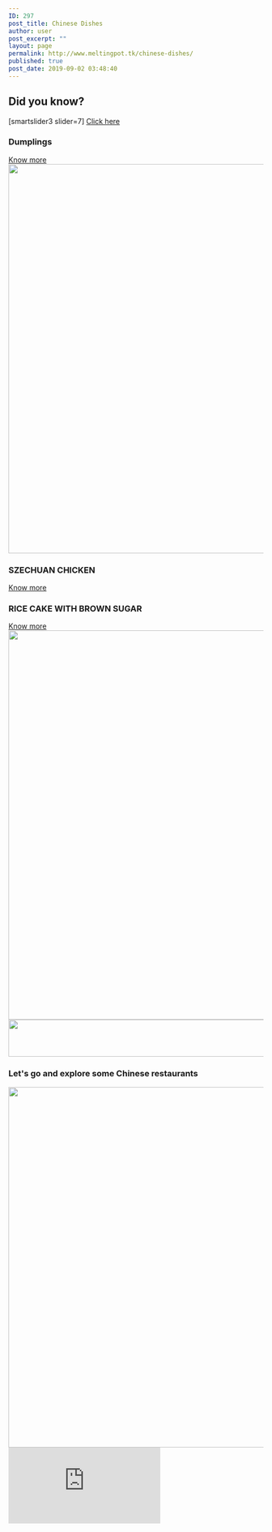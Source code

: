 ```yaml
---
ID: 297
post_title: Chinese Dishes
author: user
post_excerpt: ""
layout: page
permalink: http://www.meltingpot.tk/chinese-dishes/
published: true
post_date: 2019-09-02 03:48:40
---
```

<h2>Did you know?</h2>		
		[smartslider3 slider=7]		
			<a href="#" role="button">
						Click here
					</a>
			<a href="#dada">
						</a>
			<h3>Dumplings</h3>		
			<a href="https://meltingpot.tk/dumplings/" role="button">
						Know more
					</a>
										<img width="1024" height="768" src="http://www.meltingpot.tk/wp-content/uploads/2019/09/WechatIMG247-1024x768.jpeg" alt="" srcset="https://www.meltingpot.tk/wp-content/uploads/2019/09/WechatIMG247-1024x768.jpeg 1024w, https://www.meltingpot.tk/wp-content/uploads/2019/09/WechatIMG247-300x225.jpeg 300w, https://www.meltingpot.tk/wp-content/uploads/2019/09/WechatIMG247-768x576.jpeg 768w" sizes="(max-width: 1024px) 100vw, 1024px" />											
			<h3>SZECHUAN CHICKEN</h3>		
			<a href="https://meltingpot.tk/szechuan-chicken/" role="button">
						Know more
					</a>
			<h3>RICE CAKE WITH BROWN SUGAR </h3>		
			<a href="https://www.meltingpot.tk/rice-cake-with-brown-sugar/" role="button">
						Know more
					</a>
										<img width="1024" height="768" src="http://www.meltingpot.tk/wp-content/uploads/2019/10/rice-cake-with-brown-sugar-1024x768.jpg" alt="" srcset="https://www.meltingpot.tk/wp-content/uploads/2019/10/rice-cake-with-brown-sugar-1024x768.jpg 1024w, https://www.meltingpot.tk/wp-content/uploads/2019/10/rice-cake-with-brown-sugar-300x225.jpg 300w, https://www.meltingpot.tk/wp-content/uploads/2019/10/rice-cake-with-brown-sugar-768x576.jpg 768w, https://www.meltingpot.tk/wp-content/uploads/2019/10/rice-cake-with-brown-sugar.jpg 1200w" sizes="(max-width: 1024px) 100vw, 1024px" />											
										<img width="1483" height="73" src="http://www.meltingpot.tk/wp-content/uploads/2019/09/Untitled-47.png" alt="" srcset="https://www.meltingpot.tk/wp-content/uploads/2019/09/Untitled-47.png 1483w, https://www.meltingpot.tk/wp-content/uploads/2019/09/Untitled-47-300x15.png 300w, https://www.meltingpot.tk/wp-content/uploads/2019/09/Untitled-47-768x38.png 768w, https://www.meltingpot.tk/wp-content/uploads/2019/09/Untitled-47-1024x50.png 1024w" sizes="(max-width: 1483px) 100vw, 1483px" />											
			<h3>Let's go and explore some Chinese restaurants​</h3>		
										<img width="718" height="711" src="http://www.meltingpot.tk/wp-content/uploads/2019/09/Untitled-68.png" alt="" srcset="https://www.meltingpot.tk/wp-content/uploads/2019/09/Untitled-68.png 718w, https://www.meltingpot.tk/wp-content/uploads/2019/09/Untitled-68-150x150.png 150w, https://www.meltingpot.tk/wp-content/uploads/2019/09/Untitled-68-300x297.png 300w" sizes="(max-width: 718px) 100vw, 718px" />											
			<iframe frameborder="0" scrolling="no" marginheight="0" marginwidth="0" src="https://maps.google.com/maps?q=Chinese%20Restaurants&amp;t=m&amp;z=12&amp;output=embed&amp;iwloc=near" aria-label="Chinese Restaurants"></iframe>